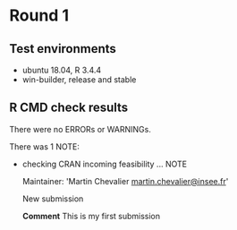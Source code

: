 # Round 1

## Test environments
* ubuntu 18.04, R 3.4.4
* win-builder, release and stable

## R CMD check results
There were no ERRORs or WARNINGs. 

There was 1 NOTE:

* checking CRAN incoming feasibility ... NOTE
    
    Maintainer: 'Martin Chevalier <martin.chevalier@insee.fr>'
    
    New submission
    
    **Comment** This is my first submission